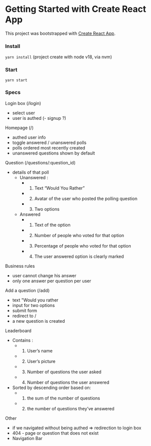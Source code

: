 # Getting Started with Create React App

This project was bootstrapped with [Create React App](https://github.com/facebook/create-react-app).

### Install

`yarn install` (project create with node v18, via nvm)

### Start

`yarn start`

### Specs

Login box (/login)
- select user
- user is authed
(- signup ?)

Homepage (/)
- authed user info
- toggle answered / unanswered polls
- polls ordered most recently created
- unanswered questions shown by default

Question (/questions/:question_id)
- details of that poll
  - Unanswered :
    - 1. Text “Would You Rather”
    - 2. Avatar of the user who posted the polling question
    - 3. Two options
  - Answered
    - 1. Text of the option
    - 2. Number of people who voted for that option
    - 3. Percentage of people who voted for that option
    - 4. The user answered option is clearly marked

Business rules
- user cannot change his answer
- only one answer per question per user

Add a question (/add)
- text "Would you rather
- input for two options
- submit form
- redirect to /
- a new question is created

Leaderboard
- Contains :
  - 1. User’s name
  - 2. User’s picture
  - 3. Number of questions the user asked
  - 4. Number of questions the user answered
- Sorted by descending order based on:
  - 1. the sum of the number of questions
  - 2. the number of questions they’ve answered

Other
- if we navigated without being authed => redirection to login box
- 404 - page or question that does not exist
- Navigation Bar
